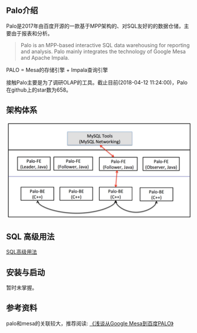 
## Palo介绍

Palo是2017年由百度开源的一款基于MPP架构的、对SQL友好的的数据仓储，主要由于报表和分析。

>Palo is an MPP-based interactive SQL data warehousing for reporting and analysis. Palo mainly integrates the technology of Google Mesa and Apache Impala.
>

PALO = Mesa的存储引擎 + Impala查询引擎

接触Palo主要是为了调研OLAP的工具。截止目前(2018-04-12 11:24:00)，Palo在github上的star数为658。

## 架构体系


![](static/palo/palo_architecture.jpg)

## SQL 高级用法

[SQL高级用法](https://cloud.baidu.com/doc/PALO/SQLGuide.html#.E5.86.85.E7.BD.AE.E5.87.BD.E6.95.B0)


## 安装与启动
暂时未掌握。


## 参考资料

palo和mesa的关联较大，推荐阅读: [《浅谈从Google Mesa到百度PALO》](http://neoremind.com/2017/09/浅谈从google-mesa到百度palo/) 

